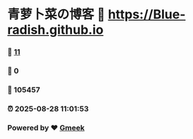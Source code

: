 # 青萝卜菜の博客 :link: https://Blue-radish.github.io 
### :page_facing_up: [11](https://Blue-radish.github.io/tag.html) 
### :speech_balloon: 0 
### :hibiscus: 105457 
### :alarm_clock: 2025-08-28 11:01:53 
### Powered by :heart: [Gmeek](https://github.com/Meekdai/Gmeek)
